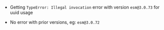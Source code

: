 - Getting `TypeError: Illegal invocation` error with version `esm@3.0.73` for uuid usage

- No error with prior versions, eg: `esm@3.0.72`
